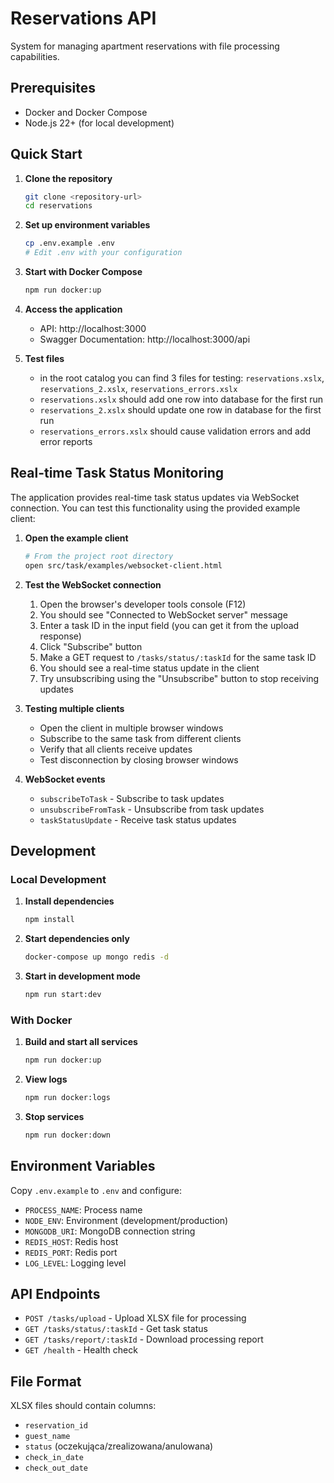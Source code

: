# Reservations API

System for managing apartment reservations with file processing capabilities.

## Prerequisites

- Docker and Docker Compose
- Node.js 22+ (for local development)

## Quick Start

1. **Clone the repository**
   ```bash
   git clone <repository-url>
   cd reservations
   ```

2. **Set up environment variables**
   ```bash
   cp .env.example .env
   # Edit .env with your configuration
   ```

3. **Start with Docker Compose**
   ```bash
   npm run docker:up
   ```

4. **Access the application**
    - API: http://localhost:3000
    - Swagger Documentation: http://localhost:3000/api

4. **Test files**
   - in the root catalog you can find 3 files for testing: `reservations.xslx`, `reservations_2.xslx`, `reservations_errors.xslx`
   - `reservations.xslx` should add one row into database for the first run
   - `reservations_2.xslx` should update one row in database for the first run
   - `reservations_errors.xslx` should cause validation errors and add error reports

## Real-time Task Status Monitoring

The application provides real-time task status updates via WebSocket connection. You can test this functionality using the provided example client:

1. **Open the example client**
   ```bash
   # From the project root directory
   open src/task/examples/websocket-client.html
   ```

2. **Test the WebSocket connection**
   1. Open the browser's developer tools console (F12)
   2. You should see "Connected to WebSocket server" message
   3. Enter a task ID in the input field (you can get it from the upload response)
   4. Click "Subscribe" button
   5. Make a GET request to `/tasks/status/:taskId` for the same task ID
   6. You should see a real-time status update in the client
   7. Try unsubscribing using the "Unsubscribe" button to stop receiving updates

3. **Testing multiple clients**
   - Open the client in multiple browser windows
   - Subscribe to the same task from different clients
   - Verify that all clients receive updates
   - Test disconnection by closing browser windows

4. **WebSocket events**
   - `subscribeToTask` - Subscribe to task updates
   - `unsubscribeFromTask` - Unsubscribe from task updates
   - `taskStatusUpdate` - Receive task status updates

## Development

### Local Development
1. **Install dependencies**
   ```bash
   npm install
   ```
2. **Start dependencies only**
   ```bash
   docker-compose up mongo redis -d
   ```

3. **Start in development mode**
   ```bash
   npm run start:dev
   ```

### With Docker
1. **Build and start all services**
   ```bash
   npm run docker:up
   ```
2. **View logs**
   ```bash
   npm run docker:logs
   ```

3. **Stop services**
   ```bash
   npm run docker:down
   ```

## Environment Variables

Copy `.env.example` to `.env` and configure:

- `PROCESS_NAME`: Process name
- `NODE_ENV`: Environment (development/production)
- `MONGODB_URI`: MongoDB connection string
- `REDIS_HOST`: Redis host
- `REDIS_PORT`: Redis port
- `LOG_LEVEL`: Logging level

## API Endpoints

- `POST /tasks/upload` - Upload XLSX file for processing
- `GET /tasks/status/:taskId` - Get task status
- `GET /tasks/report/:taskId` - Download processing report
- `GET /health` - Health check

## File Format

XLSX files should contain columns:
- `reservation_id`
- `guest_name`
- `status` (oczekująca/zrealizowana/anulowana)
- `check_in_date`
- `check_out_date`